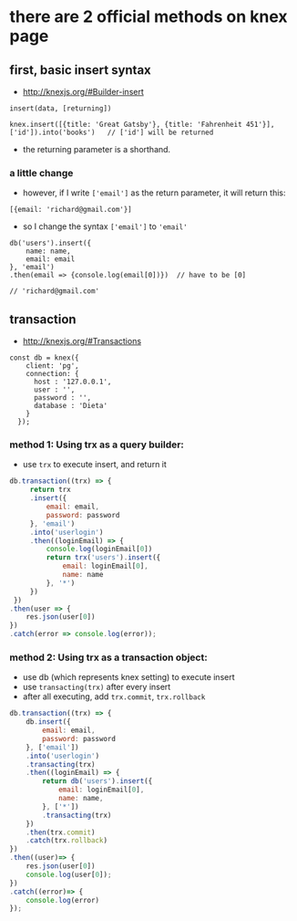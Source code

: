 # there are 2 official methods on knex page


## first, basic insert syntax
- http://knexjs.org/#Builder-insert
```
insert(data, [returning])

knex.insert([{title: 'Great Gatsby'}, {title: 'Fahrenheit 451'}], ['id']).into('books')   // ['id'] will be returned
```
- the returning parameter is a shorthand.

### a little change
- however, if I write ```['email']``` as the return parameter, it will return this: 
```
[{email: 'richard@gmail.com'}]
```
- so I change the syntax ```['email']``` to ```'email'```
```
db('users').insert({
    name: name,
    email: email
}, 'email')
.then(email => {console.log(email[0])})  // have to be [0]

// 'richard@gmail.com'
```

## transaction
- http://knexjs.org/#Transactions

```
const db = knex({
    client: 'pg',
    connection: {
      host : '127.0.0.1',
      user : '',
      password : '',
      database : 'Dieta'
    }
  });
```
### method 1: Using trx as a query builder:
- use ```trx``` to execute insert, and return it
```javascript
db.transaction((trx) => {
     return trx
     .insert({
         email: email,
         password: password
     }, 'email')
     .into('userlogin')
     .then((loginEmail) => {
         console.log(loginEmail[0])
         return trx('users').insert({
             email: loginEmail[0],
             name: name
         }, '*')
     })
 })
.then(user => {
    res.json(user[0])
})
.catch(error => console.log(error));
```

### method 2: Using trx as a transaction object:
- use db (which represents knex setting) to execute insert
- use ```transacting(trx)``` after every insert
- after all executing, add ```trx.commit```, ```trx.rollback```
```javascript
db.transaction((trx) => {
    db.insert({
        email: email,
        password: password
    }, ['email'])
    .into('userlogin')
    .transacting(trx)
    .then((loginEmail) => {
        return db('users').insert({
            email: loginEmail[0],
            name: name,
        }, ['*'])
        .transacting(trx)
    })
    .then(trx.commit)
    .catch(trx.rollback)
})
.then((user)=> {
    res.json(user[0])
    console.log(user[0]);
})
.catch((error)=> {
    console.log(error)
});

```
